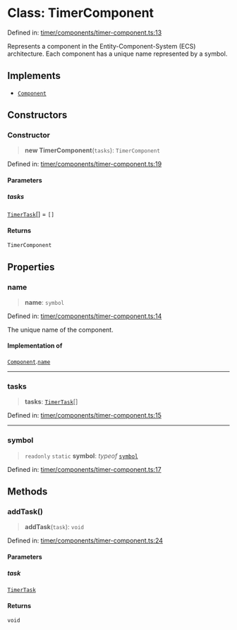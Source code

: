 # Class: TimerComponent

Defined in: [timer/components/timer-component.ts:13](https://github.com/Forge-Game-Engine/Forge/blob/4b66b21759bd3ab3aaf4c62b3e957c1bb43b7b58/src/timer/components/timer-component.ts#L13)

Represents a component in the Entity-Component-System (ECS) architecture.
Each component has a unique name represented by a symbol.

## Implements

- [`Component`](../interfaces/Component.md)

## Constructors

### Constructor

> **new TimerComponent**(`tasks`): `TimerComponent`

Defined in: [timer/components/timer-component.ts:19](https://github.com/Forge-Game-Engine/Forge/blob/4b66b21759bd3ab3aaf4c62b3e957c1bb43b7b58/src/timer/components/timer-component.ts#L19)

#### Parameters

##### tasks

[`TimerTask`](../interfaces/TimerTask.md)[] = `[]`

#### Returns

`TimerComponent`

## Properties

### name

> **name**: `symbol`

Defined in: [timer/components/timer-component.ts:14](https://github.com/Forge-Game-Engine/Forge/blob/4b66b21759bd3ab3aaf4c62b3e957c1bb43b7b58/src/timer/components/timer-component.ts#L14)

The unique name of the component.

#### Implementation of

[`Component`](../interfaces/Component.md).[`name`](../interfaces/Component.md#name)

***

### tasks

> **tasks**: [`TimerTask`](../interfaces/TimerTask.md)[]

Defined in: [timer/components/timer-component.ts:15](https://github.com/Forge-Game-Engine/Forge/blob/4b66b21759bd3ab3aaf4c62b3e957c1bb43b7b58/src/timer/components/timer-component.ts#L15)

***

### symbol

> `readonly` `static` **symbol**: *typeof* [`symbol`](#symbol)

Defined in: [timer/components/timer-component.ts:17](https://github.com/Forge-Game-Engine/Forge/blob/4b66b21759bd3ab3aaf4c62b3e957c1bb43b7b58/src/timer/components/timer-component.ts#L17)

## Methods

### addTask()

> **addTask**(`task`): `void`

Defined in: [timer/components/timer-component.ts:24](https://github.com/Forge-Game-Engine/Forge/blob/4b66b21759bd3ab3aaf4c62b3e957c1bb43b7b58/src/timer/components/timer-component.ts#L24)

#### Parameters

##### task

[`TimerTask`](../interfaces/TimerTask.md)

#### Returns

`void`
